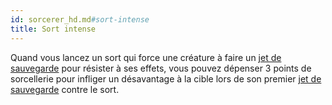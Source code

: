 ```yaml
---
id: sorcerer_hd.md#sort-intense
title: Sort intense
---
```


Quand vous lancez un sort qui force une créature à faire un [jet de sauvegarde](hd_abilities_jets_de_sauvegarde.md) pour résister à ses effets, vous pouvez dépenser 3 points de sorcellerie pour infliger un désavantage à la cible lors de son premier [jet de sauvegarde](hd_abilities_jets_de_sauvegarde.md) contre le sort.

